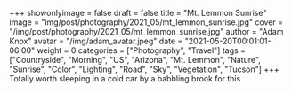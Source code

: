 +++
showonlyimage = false
draft = false
title = "Mt. Lemmon Sunrise"
image = "img/post/photography/2021_05/mt_lemmon_sunrise.jpg"
cover = "/img/post/photography/2021_05/mt_lemmon_sunrise.jpg"
author = "Adam Knox"
avatar = "/img/adam_avatar.jpeg"
date = "2021-05-20T00:01:01-06:00"
weight = 0
categories = ["Photography", "Travel"]
tags = ["Countryside", "Morning", "US", "Arizona", "Mt. Lemmon", "Nature", "Sunrise", "Color", "Lighting", "Road", "Sky", "Vegetation", "Tucson"]
+++
Totally worth sleeping in a cold car by a babbling brook for this
<!--more-->